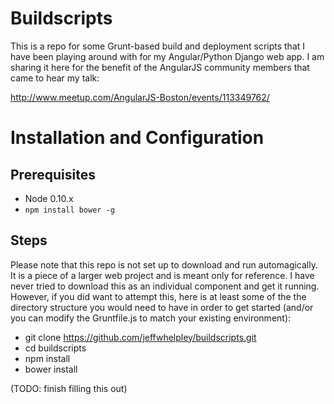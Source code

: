 
# Buildscripts

This is a repo for some Grunt-based build and deployment scripts that I have been playing around with for my Angular/Python Django web app.
I am sharing it here for the benefit of the AngularJS community members that came to hear my talk:

http://www.meetup.com/AngularJS-Boston/events/113349762/

# Installation and Configuration

## Prerequisites

* Node 0.10.x
* `npm install bower -g`

## Steps

Please note that this repo is not set up to download and run automagically.  It is a piece of a larger web project and is meant only
for reference. I have never tried to download this as an individual component and get it running. However, if you did want to attempt this,
here is at least some of the the directory structure you would need to have in order to get started (and/or you can modify the Gruntfile.js
to match your existing environment):

* git clone https://github.com/jeffwhelpley/buildscripts.git
* cd buildscripts
* npm install
* bower install

(TODO: finish filling this out)
